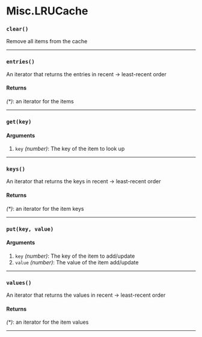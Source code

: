# Misc.LRUCache

<!-- div class="doc-container" -->

<!-- div -->


<!-- div -->

<h3 id="clear"><code>clear()</code></h3>

Remove all items from the cache

---

<!-- /div -->

<!-- /div -->

<!-- div -->


<!-- div -->

<h3 id="entries"><code>entries()</code></h3>

An iterator that returns the entries in recent -> least-recent order

#### Returns
*(&#42;)*: an iterator for the items

---

<!-- /div -->

<!-- /div -->

<!-- div -->


<!-- div -->

<h3 id="getkey"><code>get(key)</code></h3>



#### Arguments
1. `key` *(number)*: The key of the item to look up

---

<!-- /div -->

<!-- /div -->

<!-- div -->


<!-- div -->

<h3 id="keys"><code>keys()</code></h3>

An iterator that returns the keys in recent -> least-recent order

#### Returns
*(&#42;)*: an iterator for the item keys

---

<!-- /div -->

<!-- /div -->

<!-- div -->


<!-- div -->

<h3 id="putkey-value"><code>put(key, value)</code></h3>



#### Arguments
1. `key` *(number)*: The key of the item to add/update
2. `value` *(number)*: The value of the item add/update

---

<!-- /div -->

<!-- /div -->

<!-- div -->


<!-- div -->

<h3 id="values"><code>values()</code></h3>

An iterator that returns the values in recent -> least-recent order

#### Returns
*(&#42;)*: an iterator for the item values

---

<!-- /div -->

<!-- /div -->

<!-- /div -->
